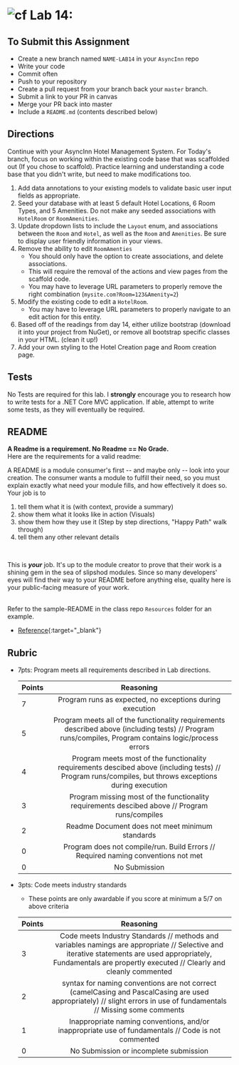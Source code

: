 ![cf](http://i.imgur.com/7v5ASc8.png) Lab 14: 
=====================================

## To Submit this Assignment
- Create a new branch named `NAME-LAB14` in your `AsyncInn` repo
- Write your code
- Commit often
- Push to your repository
- Create a pull request from your branch back your `master` branch.
- Submit a link to your PR in canvas
- Merge your PR back into master
- Include a `README.md` (contents described below)

## Directions

Continue with your AsyncInn Hotel Management System. For Today's branch, focus on working within the existing code base that was scaffolded out (If you chose to scaffold). Practice learning and understanding a code base that you didn't write, but need to make modifications too.

1. Add data annotations to your existing models to validate basic user input fields as appropriate.
2. Seed your database with at least 5 default Hotel Locations, 6 Room Types, and 5 Amenities. Do not make any seeded associations with `HotelRoom` or `RoomAmenities`.
3. Update dropdown lists to include the `Layout` enum, and associations between the `Room` and `Hotel`, as well as the `Room` and `Amenities`. Be sure to display user friendly information in your views. 
4. Remove the ability to edit `RoomAmenties`
	- You should only have the option to create associations, and delete associations.
	- This will require the removal of the actions and view pages from the scaffold code.
	- You may have to leverage URL parameters to properly remove the right combination (`mysite.com?Room=123&Amenity=2`)
5. Modify the existing code to edit a `HotelRoom`.
	 - You may have to leverage URL parameters to properly navigate to an edit action for this entity. 
6. Based off of the readings from day 14, either utilize bootstrap (download it into your project from NuGet), or remove all bootstrap specific classes in your HTML. (clean it up!)
7. Add your own styling  to the Hotel Creation page and Room creation page. 

## Tests
No Tests are required for this lab. I **strongly** encourage you to research how to write tests for a .NET Core MVC application. If able, attempt to write some tests, as they will eventually be required.

## README

**A Readme is a requirement. No Readme == No Grade.** <br />
Here are the requirements for a valid readme: <br />

A README is a module consumer's first -- and maybe only -- look into your creation. The consumer wants a module to fulfill their need, so you must explain exactly what need your module fills, and how effectively it does so.
<br />
Your job is to

1. tell them what it is (with context, provide a summary)
2. show them what it looks like in action (Visuals)
3. show them how they use it (Step by step directions, "Happy Path" walk through)
4. tell them any other relevant details
<br />

This is ***your*** job. It's up to the module creator to prove that their work is a shining gem in the sea of slipshod modules. Since so many developers' eyes will find their way to your README before anything else, quality here is your public-facing measure of your work.

<br /> Refer to the sample-README in the class repo `Resources` folder for an example. 
- [Reference](https://github.com/noffle/art-of-readme){:target="_blank"} 


## Rubric
- 7pts: Program meets all requirements described in Lab directions.

	Points  | Reasoning | 
	 ------------ | :-----------: | 
	7       | Program runs as expected, no exceptions during execution |
	5       | Program meets all of the  functionality requirements described above (including tests) // Program runs/compiles, Program contains logic/process errors|
	4       | Program meets most of the functionality requirements descibed above (including tests)  // Program runs/compiles, but throws exceptions during execution |
	3       | Program missing most of the functionality requirements descibed above // Program runs/compiles |
	2       | Readme Document does not meet minimum standards |
	0       | Program does not compile/run. Build Errors // Required naming conventions not met |
	0       | No Submission |

- 3pts: Code meets industry standards
	- These points are only awardable if you score at minimum a 5/7 on above criteria

	Points  | Reasoning | 
	 ------------ | :-----------: | 
	3       | Code meets Industry Standards // methods and variables namings are appropriate // Selective and iterative statements are used appropriately, Fundamentals are propertly executed // Clearly and cleanly commented |
	2       | syntax for naming conventions are not correct (camelCasing and PascalCasing are used appropriately) // slight errors in use of fundamentals // Missing some comments |
	1       | Inappropriate naming conventions, and/or inappropriate use of fundamentals // Code is not commented  |
	0       | No Submission or incomplete submission |
